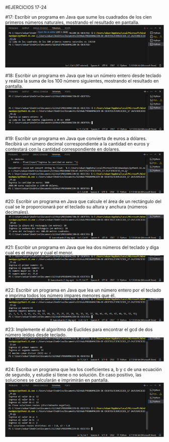 
#EJERCICIOS 17-24

#17: Escribir un programa en Java que sume los cuadrados de los cien primeros números naturales, mostrando el resultado en pantalla.
![image](https://github.com/juanedsanchezva/PROGRAMACION-DE-OBJETOS/blob/6a62ca8b5ccd45d063d23280b875a61e9ffe9bcf/EJERCICIO_17_FUNCION.png)

#18: Escribir un programa en Java que lea un número entero desde teclado y realiza la suma de los 100 número siguientes, mostrando el resultado en pantalla.
![image](https://github.com/juanedsanchezva/PROGRAMACION-DE-OBJETOS/blob/6a62ca8b5ccd45d063d23280b875a61e9ffe9bcf/EJERCICIO_18_FUNCION.png)

#19: Escribir un programa en Java que convierta de euros a dólares. Recibirá un número decimal correspondiente a la cantidad en euros y contestará con la cantidad correspondiente en dolares.
![image](https://github.com/juanedsanchezva/PROGRAMACION-DE-OBJETOS/blob/6a62ca8b5ccd45d063d23280b875a61e9ffe9bcf/EJERCICIO_19_FUNCION.png)

#20: Escribir un programa en Java que calcule el área de un rectángulo del cual se le proporcionará por el teclado su altura y anchura (números decimales).
![image](https://github.com/juanedsanchezva/PROGRAMACION-DE-OBJETOS/blob/6a62ca8b5ccd45d063d23280b875a61e9ffe9bcf/EJERCICIO_20_FUNCION.png)

#21: Escribir un programa en Java que lea dos números del teclado y diga cual es el mayor y cual el menor.
![image](https://github.com/juanedsanchezva/PROGRAMACION-DE-OBJETOS/blob/6a62ca8b5ccd45d063d23280b875a61e9ffe9bcf/EJERCICIO_21_FUNCION.png)

#22: Escribir un programa en Java que lea un número entero por el teclado e imprima todos los número impares menores que él.
![image](https://github.com/juanedsanchezva/PROGRAMACION-DE-OBJETOS/blob/6a62ca8b5ccd45d063d23280b875a61e9ffe9bcf/EJERCICIO_22_FUNCION.png)

#23: Implemente el algoritmo de Euclides para encontrar el gcd de dos número leídos desde teclado.
![image](https://github.com/juanedsanchezva/PROGRAMACION-DE-OBJETOS/blob/6a62ca8b5ccd45d063d23280b875a61e9ffe9bcf/EJERCICIO_23_FUNCION.png)

#24: Escriba un programa que lea los coeficientes a, b y c de una ecuación de segundo, y estudie si tiene o no solución. En caso positivo, las soluciones se calcularán e imprimirán en pantalla.
![image](https://github.com/juanedsanchezva/PROGRAMACION-DE-OBJETOS/blob/6a62ca8b5ccd45d063d23280b875a61e9ffe9bcf/EJERCICIO_24_FUNCION.png)

